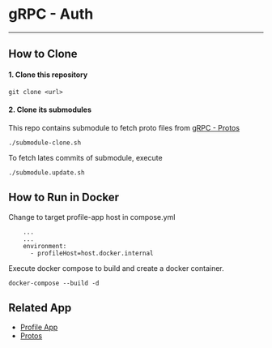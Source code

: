 # gRPC - Auth

---

## How to Clone

#### 1. Clone this repository
```
git clone <url>
```

#### 2. Clone its submodules
This repo contains submodule to fetch proto files from [gRPC - Protos](https://github.com/swarawan/grpc-protos)
```
./submodule-clone.sh
```
To fetch lates commits of submodule, execute
```
./submodule.update.sh
```

## How to Run in Docker

Change to target profile-app host in compose.yml
```
    ...
    ...
    environment:
      - profileHost=host.docker.internal
```

Execute docker compose to build and create a docker container.
```
docker-compose --build -d
```

## Related App
- [Profile App](https://github.com/swarawan/grpc-profile)
- [Protos](https://github.com/swarawan/grpc-protos)
